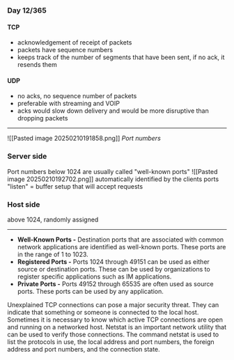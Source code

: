 ### Day 12/365

#### TCP
- acknowledgement of receipt of packets
- packets have sequence numbers
- keeps track of the number of segments that have been sent, if no ack, it resends them

#### UDP
- no acks, no sequence number of packets
- preferable with streaming and VOIP
- acks would slow down delivery and would be more disruptive than dropping packets


---
![[Pasted image 20250210191858.png]]
*Port numbers*

### Server side
Port numbers below 1024 are usually called "well-known ports"
![[Pasted image 20250210192702.png]]
automatically identified by the clients
ports "listen" = buffer setup that will accept requests

### Host side
above 1024, randomly assigned

---
- **Well-Known Ports -** Destination ports that are associated with common network applications are identified as well-known ports. These ports are in the range of 1 to 1023.
- **Registered Ports -** Ports 1024 through 49151 can be used as either source or destination ports. These can be used by organizations to register specific applications such as IM applications.
- **Private Ports -** Ports 49152 through 65535 are often used as source ports. These ports can be used by any application.

Unexplained TCP connections can pose a major security threat. They can indicate that something or someone is connected to the local host. Sometimes it is necessary to know which active TCP connections are open and running on a networked host. Netstat is an important network utility that can be used to verify those connections. The command netstat is used to list the protocols in use, the local address and port numbers, the foreign address and port numbers, and the connection state.